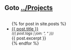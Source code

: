 <h2 style="display: inline-block">Goto <a href="/projects">../Projects</a></h2>
<ul>
  {% for post in site.posts %}
    <li>
      <a href="{{ post.url }}">{{ post.title }}</a>
      <small style="display: block; font-style: italic">
        ({{ post.tags | join: ", " }})
      </small>
      <div>{{ post.excerpt }}</div>
    </li>
  {% endfor %}
</ul>
